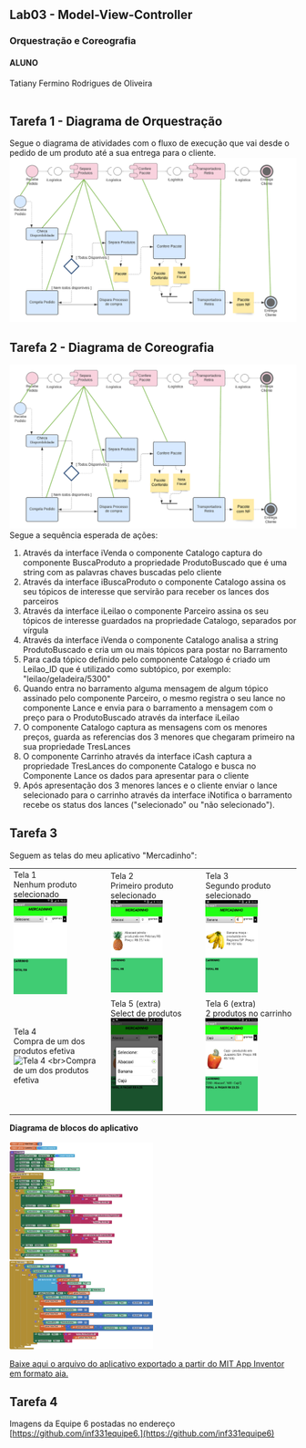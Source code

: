 
## Lab03 - Model-View-Controller
### Orquestração e Coreografia<br>
#### ALUNO
Tatiany Fermino Rodrigues de Oliveira<br><br>
## Tarefa 1 - Diagrama de Orquestração

Segue o diagrama de atividades com o fluxo de execução que vai desde o pedido de um produto até a sua entrega para o cliente.
   ![Diagrama de Orquestração](images/diagrama1.png)
<br>
## Tarefa 2 - Diagrama de Coreografia
![Diagrama de Coreografia](images/diagrama1.png) </br>
Segue a sequência esperada de ações:
1) Através da interface iVenda o componente Catalogo captura do componente BuscaProduto a propriedade ProdutoBuscado que é uma string com as palavras chaves buscadas pelo cliente
2) Através da interface iBuscaProduto o componente Catalogo assina os seu tópicos de interesse que servirão para receber os lances dos parceiros
3) Através da interface iLeilao o componente Parceiro assina os seu tópicos de interesse guardados na propriedade Catalogo, separados por vírgula
4) Através da interface iVenda o componente Catalogo analisa a string ProdutoBuscado e cria um ou mais tópicos para postar no Barramento
5) Para cada tópico definido pelo componente Catalogo é criado um Leilao_ID que é utilizado como subtópico, por exemplo: "leilao/geladeira/5300"
6) Quando entra no barramento alguma mensagem de algum tópico assinado pelo componente Parceiro, o mesmo registra o seu lance no componente Lance e envia para 
o barramento a mensagem com o preço para o ProdutoBuscado através da interface iLeilao
7) O componente Catalogo captura as mensagens com os menores preços, guarda as referencias dos 3 menores que chegaram primeiro na sua propriedade TresLances
8) O componente Carrinho através da interface iCash captura a propriedade TresLances do componente Catalogo e busca no Componente Lance os dados para apresentar para o cliente 
9) Após apresentação dos 3 menores lances e o cliente enviar o lance selecionado para o carrinho através da interface iNotifica o barramento recebe os status dos lances ("selecionado" ou "não selecionado").
## Tarefa 3
Seguem as telas do meu aplicativo "Mercadinho":
<br><table border="0"><tr><td>Tela 1 <br>Nenhum produto selecionado<br><img alt="Tela 1 - nenhum produto selecionado" src="images/tela1.jpeg" width="60%" height="60%" /></td><td>Tela 2<br>Primeiro produto selecionado <br><img alt="Tela 2 - primeiro produto selecionado" src="images/tela2.jpeg" width="60%" height="60%" /></td><td>Tela 3 <br>Segundo produto selecionado <br><img alt="Tela 3 - segundo produto selecionado" src="images/tela3.jpeg" width="60%" height="60%" /></td></tr><tr><td>Tela 4 <br>Compra de um dos produtos efetiva<br><img alt="Tela 4 <br>Compra de um dos produtos efetiva" src="images/tela4.jpeg" width="60%" height="60%" /></td><td> Tela 5 (extra) <br>Select de produtos <br><img alt="Tela 5 - Select de produtos" src="images/extra1.jpeg" width="60%" height="60%" /></td><td> Tela 6  (extra) <br>2 produtos no carrinho <br><img alt="Tela 6 - 2 produtos no carrinho" src="images/extra2.jpeg" width="60%" height="60%"  /></td></tr></table>
	
<b> Diagrama de blocos do aplicativo</b>
	<br><br><img alt="Diagrama de blocos do aplicativo" src="images/blocks.png" width="50%" height="50%" /><br>
 	
[Baixe aqui o arquivo do aplicativo exportado a partir do MIT App Inventor em formato aia.](app/Mercadinho.aia)<br>
   
## Tarefa 4
Imagens da Equipe 6 postadas no endereço [https://github.com/inf331equipe6.](https://github.com/inf331equipe6)
